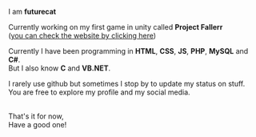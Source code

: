I am
<b>futurecat</b>

Currently working on my first game in unity called <b>Project Fallerr</b><br>
(<a href='https://projectfallerr.rf.gd/' target='_Blank'>you can check the website by clicking here</a>)

Currently I have been programming in <b>HTML</b>, <b>CSS</b>, <b>JS</b>, <b>PHP</b>, <b>MySQL</b> and <b>C#</b>.<br>
But I also know <b>C</b> and <b>VB.NET</b>.

I rarely use github but sometimes I stop by to update my status on stuff.<br>
You are free to explore my profile and my social media.<br><br>

That's it for now,<br>
Have a good one!

<!---
thefuturecat/thefuturecat is a ✨ special ✨ repository because its `README.md` (this file) appears on your GitHub profile.
You can click the Preview link to take a look at your changes.
--->
